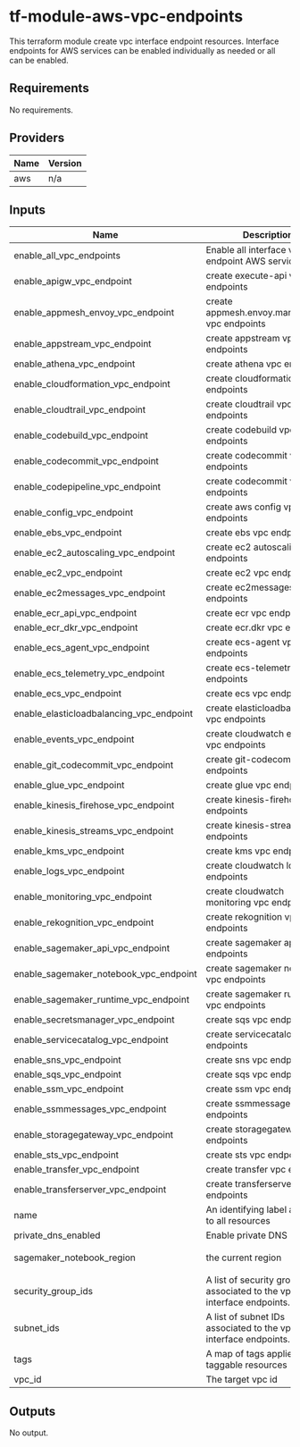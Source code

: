 # tf-module-aws-vpc-endpoints
This terraform module create vpc interface endpoint resources. Interface endpoints for AWS services can be enabled individually as needed or all can be enabled.

## Requirements

No requirements.

## Providers

| Name | Version |
|------|---------|
| aws | n/a |

## Inputs

| Name | Description | Type | Default | Required |
|------|-------------|------|---------|:--------:|
| enable\_all\_vpc\_endpoints | Enable all interface vpc endpoint AWS services. | `bool` | `false` | no |
| enable\_apigw\_vpc\_endpoint | create execute-api vpc endpoints | `bool` | `false` | no |
| enable\_appmesh\_envoy\_vpc\_endpoint | create appmesh.envoy.management vpc endpoints | `bool` | `false` | no |
| enable\_appstream\_vpc\_endpoint | create appstream vpc endpoints | `bool` | `false` | no |
| enable\_athena\_vpc\_endpoint | create athena vpc endpoints | `bool` | `false` | no |
| enable\_cloudformation\_vpc\_endpoint | create cloudformation vpc endpoints | `bool` | `false` | no |
| enable\_cloudtrail\_vpc\_endpoint | create cloudtrail vpc endpoints | `bool` | `false` | no |
| enable\_codebuild\_vpc\_endpoint | create codebuild vpc endpoints | `bool` | `false` | no |
| enable\_codecommit\_vpc\_endpoint | create codecommit vpc endpoints | `bool` | `false` | no |
| enable\_codepipeline\_vpc\_endpoint | create codecommit vpc endpoints | `bool` | `false` | no |
| enable\_config\_vpc\_endpoint | create aws config vpc endpoints | `bool` | `false` | no |
| enable\_ebs\_vpc\_endpoint | create ebs vpc endpoints | `bool` | `false` | no |
| enable\_ec2\_autoscaling\_vpc\_endpoint | create ec2 autoscaling vpc endpoints | `bool` | `false` | no |
| enable\_ec2\_vpc\_endpoint | create ec2 vpc endpoints | `bool` | `false` | no |
| enable\_ec2messages\_vpc\_endpoint | create ec2messages vpc endpoints | `bool` | `false` | no |
| enable\_ecr\_api\_vpc\_endpoint | create ecr vpc endpoints | `bool` | `false` | no |
| enable\_ecr\_dkr\_vpc\_endpoint | create ecr.dkr vpc endpoints | `bool` | `false` | no |
| enable\_ecs\_agent\_vpc\_endpoint | create ecs-agent vpc endpoints | `bool` | `false` | no |
| enable\_ecs\_telemetry\_vpc\_endpoint | create ecs-telemetry vpc endpoints | `bool` | `false` | no |
| enable\_ecs\_vpc\_endpoint | create ecs vpc endpoints | `bool` | `false` | no |
| enable\_elasticloadbalancing\_vpc\_endpoint | create elasticloadbalancing vpc endpoints | `bool` | `false` | no |
| enable\_events\_vpc\_endpoint | create cloudwatch events vpc endpoints | `bool` | `false` | no |
| enable\_git\_codecommit\_vpc\_endpoint | create git-codecommit vpc endpoints | `bool` | `false` | no |
| enable\_glue\_vpc\_endpoint | create glue vpc endpoints | `bool` | `false` | no |
| enable\_kinesis\_firehose\_vpc\_endpoint | create kinesis-firehose vpc endpoints | `bool` | `false` | no |
| enable\_kinesis\_streams\_vpc\_endpoint | create kinesis-streams vpc endpoints | `bool` | `false` | no |
| enable\_kms\_vpc\_endpoint | create kms vpc endpoints | `bool` | `false` | no |
| enable\_logs\_vpc\_endpoint | create cloudwatch logs vpc endpoints | `bool` | `false` | no |
| enable\_monitoring\_vpc\_endpoint | create cloudwatch monitoring vpc endpoints | `bool` | `false` | no |
| enable\_rekognition\_vpc\_endpoint | create rekognition vpc endpoints | `bool` | `false` | no |
| enable\_sagemaker\_api\_vpc\_endpoint | create sagemaker api vpc endpoints | `bool` | `false` | no |
| enable\_sagemaker\_notebook\_vpc\_endpoint | create sagemaker notebook vpc endpoints | `bool` | `false` | no |
| enable\_sagemaker\_runtime\_vpc\_endpoint | create sagemaker runtime vpc endpoints | `bool` | `false` | no |
| enable\_secretsmanager\_vpc\_endpoint | create sqs vpc endpoints | `bool` | `false` | no |
| enable\_servicecatalog\_vpc\_endpoint | create servicecatalog vpc endpoints | `bool` | `false` | no |
| enable\_sns\_vpc\_endpoint | create sns vpc endpoints | `bool` | `false` | no |
| enable\_sqs\_vpc\_endpoint | create sqs vpc endpoints | `bool` | `false` | no |
| enable\_ssm\_vpc\_endpoint | create ssm vpc endpoints | `bool` | `false` | no |
| enable\_ssmmessages\_vpc\_endpoint | create ssmmessages vpc endpoints | `bool` | `false` | no |
| enable\_storagegateway\_vpc\_endpoint | create storagegateway vpc endpoints | `bool` | `false` | no |
| enable\_sts\_vpc\_endpoint | create sts vpc endpoints | `bool` | `false` | no |
| enable\_transfer\_vpc\_endpoint | create transfer vpc endpoints | `bool` | `false` | no |
| enable\_transferserver\_vpc\_endpoint | create transferserver vpc endpoints | `bool` | `false` | no |
| name | An identifying label applied to all resources | `string` | n/a | yes |
| private\_dns\_enabled | Enable private DNS | `bool` | `true` | no |
| sagemaker\_notebook\_region | the current region | `string` | `"us-west-2"` | no |
| security\_group\_ids | A list of security group IDs associated to the vpc interface endpoints. | `list(string)` | `[]` | no |
| subnet\_ids | A list of subnet IDs associated to the vpc interface endpoints. | `list(string)` | `[]` | no |
| tags | A map of tags applied to all taggable resources | `map(string)` | `{}` | no |
| vpc\_id | The target vpc id | `string` | n/a | yes |

## Outputs

No output.
